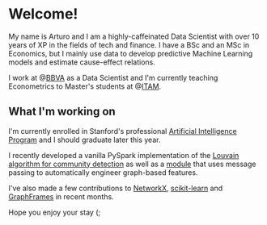 # Welcome!
My name is Arturo and I am a highly-caffeinated Data Scientist with over 10 years of XP
in the fields of tech and finance. I have a BSc and an MSc in Economics, but I mainly
use data to develop predictive Machine Learning models and estimate cause-effect
relations.

I work at @[BBVA](https://www.bbva.com) as a Data Scientist and I'm currently teaching
Econometrics to Master's students at @[ITAM](https://www.itam.mx).

## What I'm working on
I'm currently enrolled in Stanford's professional [Artificial Intelligence Program](
  https://online.stanford.edu/programs/artificial-intelligence-professional-program
) and I should graduate later this year.

I recently developed a vanilla PySpark implementation of the
[Louvain algorithm for community detection](
  https://github.com/BBVA/mercury-graph/blob/master/mercury/graph/ml/louvain.py
)
as well as a [module](
  https://github.com/BBVA/mercury-graph/blob/master/mercury/graph/ml/graph_features.py
) that uses message passing to automatically engineer graph-based features.

I've also made a few contributions to [NetworkX](https://github.com/networkx),
[scikit-learn](https://github.com/scikit-learn/scikit-learn) and
[GraphFrames](https://graphframes.github.io/graphframes/docs/_site/index.html)
in recent months.

Hope you enjoy your stay (;
